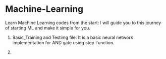 # Machine-Learning
Learn Machine Learning codes from the start:
I will guide you to this journey of starting ML and make it simple for you.

1. Basic_Training and Testimg file:
   It is a basic neural network implementation for AND gate using step-function.

 2.   
